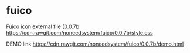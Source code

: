 # fuico

Fuico icon external file (0.0.7b https://cdn.rawgit.com/noneedsystem/fuico/0.0.7b/style.css

DEMO link https://cdn.rawgit.com/noneedsystem/fuico/0.0.7b/demo.html